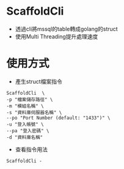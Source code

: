 # ScaffoldCli
- 透過cli將mssql的table轉成golang的struct
- 使用Multi Threading提升處理速度
# 
# 使用方式
- 產生struct檔案指令
```
ScaffoldCli  \
-p "檔案儲存路徑" \
-m "模組名稱" \
-s "資料庫伺服器名稱" \
--po "Port Number (default: "1433")" \
-u "登入帳號" \
--pa "登入密碼" \
-d "資料庫名稱" 
```
- 查看指令用法
```
ScaffoldCli -
```